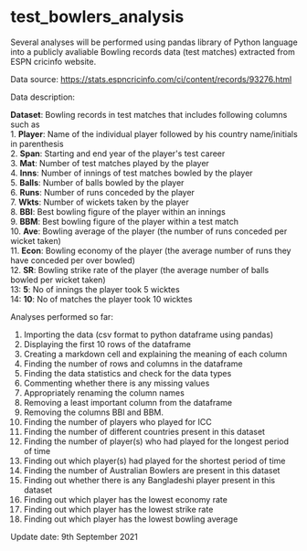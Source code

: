 # test_bowlers_analysis
Several analyses will be performed using pandas library of Python language into a publicly avaliable Bowling records data (test matches) extracted from ESPN cricinfo website.

Data source: https://stats.espncricinfo.com/ci/content/records/93276.html

Data description:

**Dataset**: Bowling records in test matches that includes following columns such as
<br>1. **Player**: Name of the individual player followed by his country name/initials in parenthesis
<br>2. **Span**: Starting and end year of the player's test career
<br>3. **Mat**: Number of test matches played by the player
<br>4. **Inns**: Number of innings of test matches bowled by the player
<br>5. **Balls**: Number of balls bowled by the player
<br>6. **Runs**: Number of runs conceded by the player
<br>7. **Wkts**: Number of wickets taken by the player
<br>8. **BBI**: Best bowling figure of the player within an innings
<br>9. **BBM**: Best bowling figure of the player within a test match
<br>10. **Ave**: Bowling average of the player (the number of runs conceded per wicket taken)
<br>11. **Econ**: Bowling economy of the player (the average number of runs they have conceded per over bowled)
<br>12. **SR**: Bowling strike rate of the player (the average number of balls bowled per wicket taken)
<br> 13: **5**: No of innings the player took 5 wicktes
<br>14: **10**: No of matches the player took 10 wicktes

Analyses performed so far:
1. Importing the data (csv format to python dataframe using pandas)
2. Displaying the first 10 rows of the dataframe
3. Creating a markdown cell and explaining the meaning of each column
4. Finding the number of rows and columns in the dataframe
5. Finding the data statistics and check for the data types
6. Commenting whether there is any missing values
7. Appropriately renaming the column names 
8. Removing a least important column from the dataframe
9. Removing the columns BBI and BBM.
10. Finding the number of players who played for ICC
11. Finding the number of different countries present in this dataset 
12. Finding the number of player(s) who had played for the longest period of time
13. Finding out which player(s) had played for the shortest period of time
14. Finding the number of Australian Bowlers are present in this dataset
15. Finding out whether there is any Bangladeshi player present in this dataset
16. Finding out which player has the lowest economy rate
17. Finding out which player has the lowest strike rate
18. Finding out which player has the lowest bowling average


Update date: 9th September 2021
